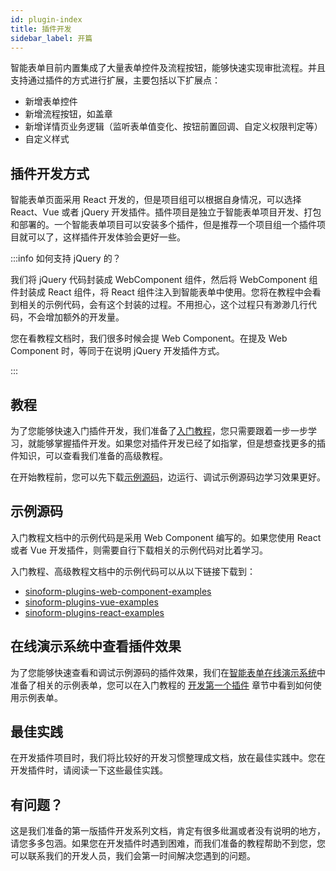 ```yaml
---
id: plugin-index
title: 插件开发
sidebar_label: 开篇
---
```


智能表单目前内置集成了大量表单控件及流程按钮，能够快速实现审批流程。并且支持通过插件的方式进行扩展，主要包括以下扩展点：

- 新增表单控件
- 新增流程按钮，如盖章
- 新增详情页业务逻辑（监听表单值变化、按钮前置回调、自定义权限判定等）
- 自定义样式

## 插件开发方式

智能表单页面采用 React 开发的，但是项目组可以根据自身情况，可以选择 React、Vue 或者 jQuery 开发插件。插件项目是独立于智能表单项目开发、打包和部署的。一个智能表单项目可以安装多个插件，但是推荐一个项目组一个插件项目就可以了，这样插件开发体验会更好一些。

:::info 如何支持 jQuery 的？

我们将 jQuery 代码封装成 WebComponent 组件，然后将 WebComponent 组件封装成 React 组件，将 React 组件注入到智能表单中使用。您将在教程中会看到相关的示例代码，会有这个封装的过程。不用担心，这个过程只有渺渺几行代码，不会增加额外的开发量。

您在看教程文档时，我们很多时候会提 Web Component。在提及 Web Component 时，等同于在说明 jQuery 开发插件方式。

:::

## 教程

为了您能够快速入门插件开发，我们准备了[入门教程](http://localhost:3000/intellisense-form-website/docs/guide-setup)，您只需要跟着一步一步学习，就能够掌握插件开发。如果您对插件开发已经了如指掌，但是想查找更多的插件知识，可以查看我们准备的高级教程。

在开始教程前，您可以先下载[示例源码](#示例源码)，边运行、调试示例源码边学习效果更好。

## 示例源码

入门教程文档中的示例代码是采用 Web Component 编写的。如果您使用 React 或者 Vue 开发插件，则需要自行下载相关的示例代码对比着学习。

入门教程、高级教程文档中的示例代码可以从以下链接下载到：

- [sinoform-plugins-web-component-examples](https://gitee.com/sinoui/sinoform-plugins-web-component-examples)
- [sinoform-plugins-vue-examples](https://gitee.com/sinoui/sinoform-plugins-vue-examples)
- [sinoform-plugins-react-examples](https://gitee.com/sinoui/sinoform-plugins-react-examples)

## 在线演示系统中查看插件效果

为了您能够快速查看和调试示例源码的插件效果，我们在[智能表单在线演示系统](http://121.30.232.162:18880/sso/)中准备了相关的示例表单，您可以在入门教程的 [开发第一个插件](./guide-hello.mdx#在智能表单产品中调试插件) 章节中看到如何使用示例表单。

## 最佳实践

在开发插件项目时，我们将比较好的开发习惯整理成文档，放在最佳实践中。您在开发插件时，请阅读一下这些最佳实践。

## 有问题？

这是我们准备的第一版插件开发系列文档，肯定有很多纰漏或者没有说明的地方，请您多多包涵。如果您在开发插件时遇到困难，而我们准备的教程帮助不到您，您可以联系我们的开发人员，我们会第一时间解决您遇到的问题。

